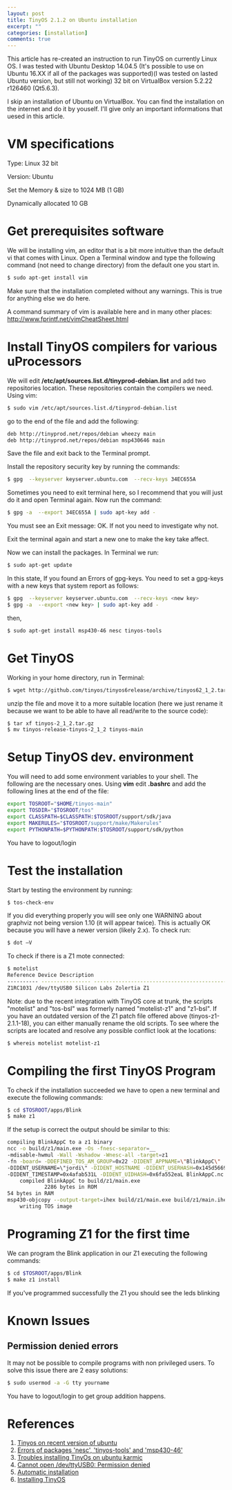 ```yaml
---
layout: post
title: TinyOS 2.1.2 on Ubuntu installation
excerpt: ""
categories: [installation]
comments: true
---
```


This article has re-created an instruction to run TinyOS on currently Linux OS. I was tested with Ubuntu Desktop 14.04.5 (It's possible to use on Ubuntu 16.XX if all of the packages was supported)(I was tested on lasted Ubuntu version, but still not working) 32 bit on VirtualBox version 5.2.22 r126460 (Qt5.6.3).

I skip an installation of Ubuntu on VirtualBox. You can find the installation on the internet and do it by youself. I'll give only an important informations that uesed in this article.

# VM specifications

Type: Linux 32 bit

Version: Ubuntu 

Set the Memory & size to 1024 MB (1 GB)

Dynamically allocated 10 GB

# Get prerequisites software

We will be installing vim, an editor that is a bit more intuitive than the default vi  that comes with Linux. Open a Terminal window and type the following command  (not need to change directory) from the default one you start in.

```bash
$ sudo apt-get install vim
```

Make sure that the installation completed without any warnings. This is true for  anything else we do here. 
 
A command summary of vim is available here and in many other places:  <http://www.fprintf.net/vimCheatSheet.html>

# Install TinyOS compilers for various uProcessors

We will edit <strong>/etc/apt/sources.list.d/tinyprod-debian.list</strong> and add two  repositories location. These repositories contain the compilers we need. Using vim:

```bash
$ sudo vim /etc/apt/sources.list.d/tinyprod-debian.list
```

go to the end of the file and add the following: 

```bash
deb http://tinyprod.net/repos/debian wheezy main
deb http://tinyprod.net/repos/debian msp430646 main
```

Save the file and exit back to the Terminal prompt.

Install the repository security key by running the commands: 

```bash
$ gpg  --keyserver keyserver.ubuntu.com  --recv-keys 34EC655A 
```

Sometimes you need to exit terminal here, so I recommend that you will just do it  and open Terminal again. Now run the command: 

```bash
$ gpg -a  --export 34EC655A | sudo apt-key add - 
```

You must see an Exit message: OK. If not you need to investigate why not.
 
Exit the terminal again and start a new one to make the key take affect. 
 
Now we can install the packages. In Terminal we run: 

```bash
$ sudo apt-get update
```

In this state, If you found an Errors of gpg-keys. You need to set a gpg-keys with a new keys that system report as follows:

```bash
$ gpg  --keyserver keyserver.ubuntu.com  --recv-keys <new key>
$ gpg -a  --export <new key> | sudo apt-key add - 
```

then,

```bash
$ sudo apt-get install msp430-46 nesc tinyos-tools
```

# Get TinyOS

Working in your home directory, run in Terminal: 

```bash
$ wget http://github.com/tinyos/tinyos6release/archive/tinyos62_1_2.tar.gz
```

unzip the file and move it to a more suitable location (here we just rename it  because we want to be able to have all read/write to the source code): 

```bash
$ tar xf tinyos-2_1_2.tar.gz
$ mv tinyos-release-tinyos-2_1_2 tinyos-main
```

# Setup TinyOS dev. environment

You will need to add some environment variables to your shell. The following are  the necessary ones. Using <strong>vim</strong> edit <strong>.bashrc</strong> and add the following lines at the end of  the file:

```bash
export TOSROOT="$HOME/tinyos-main"
export TOSDIR="$TOSROOT/tos"
export CLASSPATH=$CLASSPATH:$TOSROOT/support/sdk/java
export MAKERULES="$TOSROOT/support/make/Makerules"
export PYTHONPATH=$PYTHONPATH:$TOSROOT/support/sdk/python
```

You have to logout/login

# Test the installation

Start by testing the environment by running: 
 
```bash
$ tos-check-env 
```

If you did everything properly you will see only one WARNING about graphviz not  being version 1.10 (it will appear twice). This is actually OK because you will have a  newer version (likely 2.x). To check run: 
 
```bash
$ dot –V 
```

To check if there is a Z1 mote connected:

```bash
$ motelist
Reference Device Description
---------- ---------------- --------------------------------------------- 
Z1RC1031 /dev/ttyUSB0 Silicon Labs Zolertia Z1
```

Note: due to the recent integration with TinyOS core at trunk, the scripts "motelist" and "tos-bsl" was formerly named "motelist-z1" and "z1-bsl". If you have an outdated version of the Z1 patch file offered above (tinyos-z1-2.1.1-18), you can either manually rename the old scripts. To see where the scripts are located and resolve any possible conflict look at the locations:

```bash
$ whereis motelist motelist-z1
```

# Compiling the first TinyOS Program

To check if the installation succeeded we have to open a new terminal and execute the following commands:

```bash
$ cd $TOSROOT/apps/Blink 
$ make z1
```

If the setup is correct the output should be similar to this:

```bash
compiling BlinkAppC to a z1 binary
ncc -o build/z1/main.exe -Os -fnesc-separator=__ 
-mdisable-hwmul -Wall -Wshadow -Wnesc-all -target=z1 
-fn -board= -DDEFINED_TOS_AM_GROUP=0x22 -DIDENT_APPNAME=\"BlinkAppC\" 
-DIDENT_USERNAME=\"jordi\" -DIDENT_HOSTNAME -DIDENT_USERHASH=0x145d5669L 
-DIDENT_TIMESTAMP=0x4afab531L -DIDENT_UIDHASH=0x6fa552eaL BlinkAppC.nc -lm
    compiled BlinkAppC to build/z1/main.exe
            2286 bytes in ROM
54 bytes in RAM
msp430-objcopy --output-target=ihex build/z1/main.exe build/z1/main.ihex
    writing TOS image
```

# Programing Z1 for the first time

We can program the Blink application in our Z1 executing the following commands:

```bash
$ cd $TOSROOT/apps/Blink
$ make z1 install
```

If you've programmed successfully the Z1 you should see the leds blinking

# Known Issues

## Permission denied errors

It may not be possible to compile programs with non privileged users. To solve this issue there are 2 easy solutions:

```bash
$ sudo usermod -a -G tty yourname
```

You have to logout/login to get group addition happens.

# References

1. [Tinyos on recent version of ubuntu](https://askubuntu.com/questions/483916/installing-tinyos-on-recent-version-of-ubuntu/483956#483956)
2. [Errors of packages 'nesc', 'tinyos-tools' and 'msp430-46'](https://github.com/tinyos/tinyos-main/issues/308)
3. [Troubles installing TinyOs on ubuntu karmic](http://mail.millennium.berkeley.edu/pipermail/tinyos-help/2010-April/045890.html)
4. [Cannot open /dev/ttyUSB0: Permission denied](https://github.com/esp8266/source-code-examples/issues/26)
5. [Automatic installation](http://tinyos.stanford.edu/tinyos-wiki/index.php/Automatic_installation)
6. [Installing TinyOS](http://tinyos.stanford.edu/tinyos-wiki/index.php/Installing_TinyOS)
